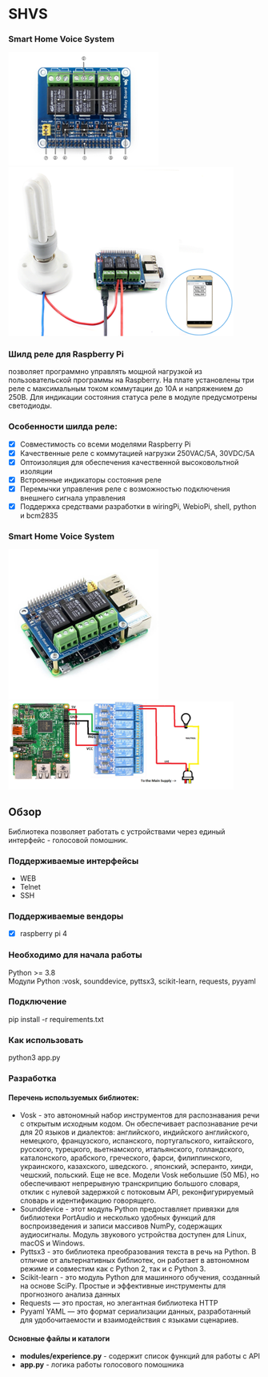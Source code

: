 # SHVS

### Smart Home Voice System
<img src="https://github.com/HackTeam87/SHVS/blob/main/img/RPi-Relay-Board-intro.jpg" width="300">      <img src="https://github.com/HackTeam87/SHVS/blob/main/img/RPi-Relay-Board-4.gif" width="450">
### Шилд реле для Raspberry Pi
позволяет программно управлять мощной нагрузкой из пользовательской программы на Raspberry. На плате установлены три реле с максимальным током коммутации до 10А и напряжением до 250В. 
Для индикации состояния статуса реле в модуле предусмотрены светодиоды.
### Особенности шилда реле:
- [x] Совместимость со всеми моделями Raspberry Pi
- [x] Качественные реле с коммутацией нагрузки 250VAC/5A, 30VDC/5A
- [x] Оптоизоляция для обеспечения качественной высоковольтной изоляции
- [x] Встроенные индикаторы состояния реле
- [x] Перемычки управления реле с возможностью подключения внешнего сигнала управления
- [x] Поддержка средствами разработки в wiringPi, WebioPi, shell, python и bcm2835

### Smart Home Voice System
<img src="https://github.com/HackTeam87/SHVS/blob/main/img/relay2.jpg" width="300">      <img src="https://github.com/HackTeam87/SHVS/blob/main/img/relay1.jpg" width="450">

## Обзор
Библиотека позволяет работать с устройствами через единый интерфейс - голосовой помошник. 

### Поддерживаемые интерфейсы 
* WEB
* Telnet
* SSH 


### Поддерживаемые вендоры
- [x] raspberry pi 4


### Необходимо для начала работы   
Python >= 3.8    
Модули Python :vosk, sounddevice, pyttsx3, scikit-learn, requests, pyyaml


### Подключение
pip install -r requirements.txt

### Как использовать
python3 app.py

### Разработка
#### Перечень используемых библиотек:
* Vosk - это автономный набор инструментов для распознавания речи с открытым исходным кодом. Он обеспечивает распознавание речи для 20 языков и диалектов: английского, индийского английского, немецкого, французского, испанского, португальского, китайского, русского, турецкого, вьетнамского, итальянского, голландского, каталонского, арабского, греческого, фарси, филиппинского, украинского, казахского, шведского. , японский, эсперанто, хинди, чешский, польский. Еще не все. Модели Vosk небольшие (50 МБ), но обеспечивают непрерывную транскрипцию большого словаря, отклик с нулевой задержкой с потоковым API, реконфигурируемый словарь и идентификацию говорящего.
* Sounddevice - этот модуль Python предоставляет привязки для библиотеки PortAudio и несколько удобных функций для воспроизведения и записи массивов NumPy, содержащих аудиосигналы. Модуль звукового устройства доступен для Linux, macOS и Windows.
* Pyttsx3 - это библиотека преобразования текста в речь на Python. В отличие от альтернативных библиотек, он работает в автономном режиме и совместим как с Python 2, так и с Python 3.
* Scikit-learn - это модуль Python для машинного обучения, созданный на основе SciPy. Простые и эффективные инструменты для прогнозного анализа данных
* Requests — это простая, но элегантная библиотека HTTP
* Pyyaml YAML — это формат сериализации данных, разработанный для удобочитаемости и взаимодействия с языками сценариев.
#### Основные файлы и каталоги
* **modules/experience.py** - содержит список функций для работы с API
* **app.py** - логика работы голосового помошника

